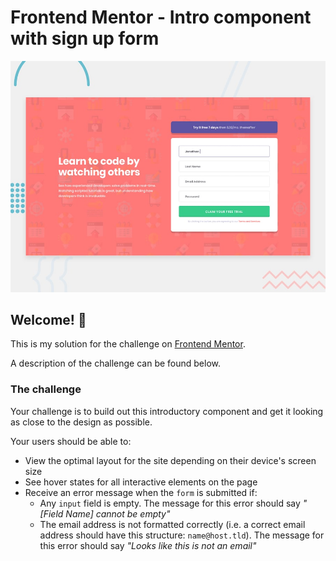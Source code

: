 # Frontend Mentor - Intro component with sign up form

![Design preview for the Intro component with sign up form coding challenge](./design/desktop-preview.jpg)

## Welcome! 👋

This is my solution for the challenge on [Frontend Mentor](https://www.frontendmentor.io/challenges/intro-component-with-signup-form-5cf91bd49edda32581d28fd1).

A description of the challenge can be found below.


### The challenge

Your challenge is to build out this introductory component and get it looking as close to the design as possible.

Your users should be able to:

- View the optimal layout for the site depending on their device's screen size
- See hover states for all interactive elements on the page
- Receive an error message when the `form` is submitted if:
  - Any `input` field is empty. The message for this error should say *"[Field Name] cannot be empty"*
  - The email address is not formatted correctly (i.e. a correct email address should have this structure: `name@host.tld`). The message for this error should say *"Looks like this is not an email"*
